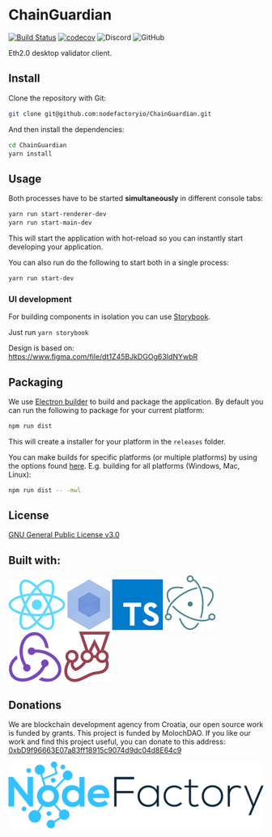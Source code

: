 # ChainGuardian

[![Build Status](https://travis-ci.org/NodeFactoryIo/ChainGuardian.svg?branch=master)](https://travis-ci.org/NodeFactoryIo/ChainGuardian)
[![codecov](https://codecov.io/gh/NodeFactoryIo/ChainGuardian/branch/master/graph/badge.svg)](https://codecov.io/gh/NodeFactoryIo/ChainGuardian)
![Discord](https://img.shields.io/discord/608204864593461248?color=blue&label=Discord&logo=discord)
![GitHub](https://img.shields.io/github/license/NodeFactoryIo/ChainGuardian)

Eth2.0 desktop validator client.

## Install
Clone the repository with Git:

```bash
git clone git@github.com:nodefactoryio/ChainGuardian.git
```

And then install the dependencies:

```bash
cd ChainGuardian
yarn install
```

## Usage
Both processes have to be started **simultaneously** in different console tabs:

```bash
yarn run start-renderer-dev
yarn run start-main-dev
```

This will start the application with hot-reload so you can instantly start developing your application.

You can also run do the following to start both in a single process:

```bash
yarn run start-dev
```

### UI development
For building components in isolation you can use [Storybook](https://storybook.js.org/).

Just run `yarn storybook` 

Design is based on: https://www.figma.com/file/dt1Z45BJkDGOg63IdNYwbR

## Packaging
We use [Electron builder](https://www.electron.build/) to build and package the application. By default you can run the following to package for your current platform:

```bash
npm run dist
```

This will create a installer for your platform in the `releases` folder.

You can make builds for specific platforms (or multiple platforms) by using the options found [here](https://www.electron.build/cli). E.g. building for all platforms (Windows, Mac, Linux):

```bash
npm run dist -- -mwl
```

## License
[GNU General Public License v3.0](https://www.gnu.org/licenses/gpl-3.0.en.html)

## Built with:

[![React](docs/img/react.png)](https://reactjs.org/)
[![Webpack](docs/img/webpack.png)](https://webpack.js.org/)
[![TypeScript](docs/img/ts.png)](https://www.typescriptlang.org/)
[![Electron](docs/img/electron.png)](https://electronjs.org/)
[![Redux](docs/img/redux.png)](https://redux.js.org/)
[![Jest](docs/img/jest.png)](https://facebook.github.io/jest/)

## Donations

We are blockchain development agency from Croatia, our open source work is funded by grants.
This project is funded by MolochDAO. If you like our work and find this project useful, you can donate to 
this address: 
[0xbD9f96663E07a83ff18915c9074d9dc04d8E64c9](https://etherscan.io/address/0xbD9f96663E07a83ff18915c9074d9dc04d8E64c9)


[![NodeFactory](docs/img/nodefactory.png)](https://nodefactory.io)
